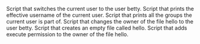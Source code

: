 Script that switches the current user to the user betty.
Script that prints the effective username of the current user.
Script that prints all the groups the current user is part of.
Script that changes the owner of the file hello to the user betty.
Script that creates an empty file called hello.
Script that adds execute permission to the owner of the file hello.
